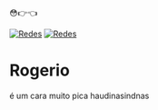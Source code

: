 😳👉👈

[![Redes](https://img.shields.io/badge/Twitter-1DA1F2?style=for-the-badge&logo=twitter&logoColor=white)](https://twitter.com/Rich4d31)
[![Redes](https://img.shields.io/badge/Instagram-E4405F?style=for-the-badge&logo=instagram&logoColor=white)](https://www.instagram.com/rich4d3_art)
<DOCTYPE html>
<html>
<body>
<head>

<h1>Rogerio</h1>
<p>
é um cara muito pica
haudinasindnas
</p>

</head>
</body>
</html>

<!--
**R1ch4d3/R1ch4d3** is a ✨ _special_ ✨ repository because its `README.md` (this file) appears on your GitHub profile.

Here are some ideas to get you started:

- 🔭 I’m currently working on ...
- 🌱 I’m currently learning ...
- 👯 I’m looking to collaborate on ...
- 🤔 I’m looking for help with ...
- 💬 Ask me about ...
- 📫 How to reach me: ...
- 😄 Pronouns: ...
- ⚡ Fun fact: ...
-->
